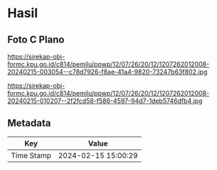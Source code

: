 # Hasil

## Foto C Plano

https://sirekap-obj-formc.kpu.go.id/c814/pemilu/ppwp/12/07/26/20/12/1207262012008-20240215-003054--c78d7926-f8ae-41a4-9820-73247b63f802.jpg

https://sirekap-obj-formc.kpu.go.id/c814/pemilu/ppwp/12/07/26/20/12/1207262012008-20240215-010207--2f2fcd58-f586-4597-94d7-1deb5746dfb4.jpg


## Metadata

| Key        | Value               |
| ---------- | ------------------- |
| Time Stamp | 2024-02-15 15:00:29 |




